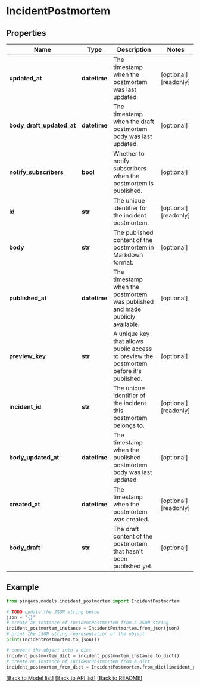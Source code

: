 # IncidentPostmortem


## Properties

Name | Type | Description | Notes
------------ | ------------- | ------------- | -------------
**updated_at** | **datetime** | The timestamp when the postmortem was last updated. | [optional] [readonly] 
**body_draft_updated_at** | **datetime** | The timestamp when the draft postmortem body was last updated. | [optional] 
**notify_subscribers** | **bool** | Whether to notify subscribers when the postmortem is published. | [optional] 
**id** | **str** | The unique identifier for the incident postmortem. | [optional] [readonly] 
**body** | **str** | The published content of the postmortem in Markdown format. | [optional] 
**published_at** | **datetime** | The timestamp when the postmortem was published and made publicly available. | [optional] 
**preview_key** | **str** | A unique key that allows public access to preview the postmortem before it&#39;s published. | [optional] 
**incident_id** | **str** | The unique identifier of the incident this postmortem belongs to. | [optional] [readonly] 
**body_updated_at** | **datetime** | The timestamp when the published postmortem body was last updated. | [optional] 
**created_at** | **datetime** | The timestamp when the postmortem was created. | [optional] [readonly] 
**body_draft** | **str** | The draft content of the postmortem that hasn&#39;t been published yet. | [optional] 

## Example

```python
from pingera.models.incident_postmortem import IncidentPostmortem

# TODO update the JSON string below
json = "{}"
# create an instance of IncidentPostmortem from a JSON string
incident_postmortem_instance = IncidentPostmortem.from_json(json)
# print the JSON string representation of the object
print(IncidentPostmortem.to_json())

# convert the object into a dict
incident_postmortem_dict = incident_postmortem_instance.to_dict()
# create an instance of IncidentPostmortem from a dict
incident_postmortem_from_dict = IncidentPostmortem.from_dict(incident_postmortem_dict)
```
[[Back to Model list]](../README.md#documentation-for-models) [[Back to API list]](../README.md#documentation-for-api-endpoints) [[Back to README]](../README.md)


